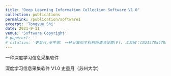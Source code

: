 ```yaml
---
title: "Deep Learning Information Collection Software V1.0"
collection: publications
permalink: /publication/software1
excerpt: 'Tongyue Shi'
date: 2021-9-11
venue: 'Software Copyright'
# paperurl: ''
# citation: '史童月,王中卿. 一种计算机主机机箱清洁装置[P]. 江苏省：CN215785470U,2022-02-11.'
---
```

一种深度学习信息采集软件

深度学习信息采集软件 V1.0 
史童月（苏州大学）

